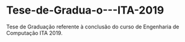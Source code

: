 # Tese-de-Gradua-o---ITA-2019
Tese de Graduação referente à conclusão do curso de Engenharia de Computação ITA 2019.

